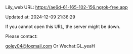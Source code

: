 Lily_web URL: https://ae6d-61-165-102-156.ngrok-free.app

Updated at: 2024-12-09 21:36:29

If you cannot open this URL, the server might be down.

Please contact: 

goley04@foxmail.com Or Wechat:GL_yeaH